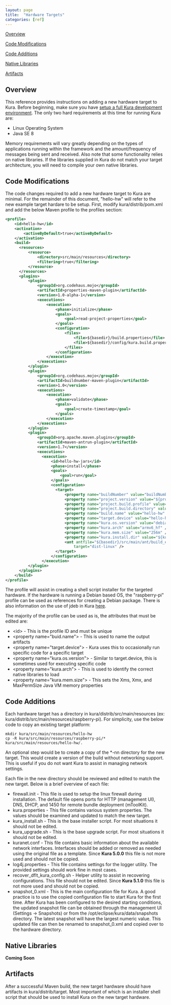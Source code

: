 ```yaml
---
layout: page
title:  "Hardware Targets"
categories: [ref]
---
```


[Overview](#overview)

[Code Modifications](#code-modifications)

[Code Additions](#code-additions)

[Native Libraries](#native-libraries)

[Artifacts](#artifacts)


## Overview
This reference provides instructions on adding a new hardware target to Kura. Before beginning,
make sure you have <a href="http://wiki.eclipse.org/Kura/Getting_Started" target="_blank">setup a full Kura development environment</a>.
The only two hard
requirements at this time for running Kura are:

* Linux Operating System
* Java SE 8

Memory requirements will vary greatly depending on the types of applications running within the
framework and the amount/frequency of messages being sent and received. Also note that some
functionality relies on native libraries. If the libraries supplied in Kura do not match your
target architecture, you will need to compile your own native libraries.

## Code Modifications
The code changes required to add a new hardware target to Kura are minimal. For the remainder
of this document, "hello-hw" will refer to the new example target hardare to be setup. First, modify
kura/distrib/pom.xml and add the below Maven profile to the profiles section:

```xml
<profile>
    <id>hello-hw</id>
    <activation>
        <activeByDefault>true</activeByDefault>
    </activation>
    <build>
      <resources>
          <resource>
              <directory>src/main/resources</directory>
              <filtering>true</filtering>
          </resource>
      </resources>
      <plugins>
          <plugin>
              <groupId>org.codehaus.mojo</groupId>
              <artifactId>properties-maven-plugin</artifactId>
              <version>1.0-alpha-1</version>
              <executions>
                  <execution>
                      <phase>initialize</phase>
                      <goals>
                          <goal>read-project-properties</goal>
                      </goals>
                      <configuration>
                          <files>
                              <file>${basedir}/build.properties</file>
                              <file>${basedir}/config/kura.build.properties</file>
                          </files>
                      </configuration>
                  </execution>
              </executions>
          </plugin>
          <plugin>
              <groupId>org.codehaus.mojo</groupId>
              <artifactId>buildnumber-maven-plugin</artifactId>
              <version>1.0</version>
              <executions>
                  <execution>
                      <phase>validate</phase>
                      <goals>
                          <goal>create-timestamp</goal>
                      </goals>
                  </execution>
              </executions>
          </plugin>
          <plugin>
              <groupId>org.apache.maven.plugins</groupId>
              <artifactId>maven-antrun-plugin</artifactId>
              <version>1.7</version>
              <executions>
                <execution>
                    <id>hello-hw-jars</id>
                    <phase>install</phase>
                    <goals>
                        <goal>run</goal>
                    </goals>
                    <configuration>
                      <target>
                          <property name="buildNumber" value="buildNumber" />
                          <property name="project.version" value="${project.version}" />
                          <property name="project.build.profile" value="${project.build.profile}" />
                          <property name="project.build.directory" value="${project.build.directory}" />
                          <property name="build.name" value="hello-hw" />
                          <property name="target.device" value="hello-hw" />
                          <property name="kura.os.version" value="debian" />
                          <property name="kura.arch" value="armv6_hf" />
                          <property name="kura.mem.size" value="256m" />
                          <property name="kura.install.dir" value="${kura.install.dir}" />
                          <ant antfile="${basedir}/src/main/ant/build_equinox_distrib.xml"
                              target="dist-linux" />
                      </target>
                    </configuration>
                </execution>
          </plugin>
      </plugins>
    </build>
</profile>
```
The profile will assist in creating a shell script installer for the targeted hardware. If the hardware is running a Debian based OS, the "raspberry-pi"
profile can be used as references for creating a Debian package. There is also information on the use of jdeb in Kura [here](http://wiki.eclipse.org/Kura/Use_of_jdeb_in_Kura).

The majority of the profile can be used as is, the attributes that must be edited are:

* \<id> - This is the profile ID and must be unique
* \<property name="buid.name"> - This is used to name the output artifacts
* \<property name="target.device"> - Kura uses this to occasionally run specific code for a specific target
* \<property name="kura.os.version"> - Similar to target.device, this is sometimes used for executing specific code
* \<property name="kura.arch"> - This is used to identify the correct native libraries to load
* \<property name="kura.mem.size"> - This sets the Xms, Xmx, and MaxPermSize Java VM memory properties

## Code Additions
Each hardware target has a directory in kura/distrib/src/main/resources (ex: kura/distrib/src/main/resources/raspberry-pi). For simplicity, use the below code to
copy an existing target platform:

```
mkdir kura/src/main/resources/hello-hw
cp -R kura/src/main/resources/raspberry-pi/* kura/src/main/resources/hello-hw/.
```

An optional step would be to create a copy of the *-nn directory for the new target. This would create a version of the build without networking support. This is useful
if you do not want Kura to assist in managing network settings.

Each file in the new directory should be reviewed and edited to match the new target. Below is a brief overview of each file:

* firewall.init - This file is used to setup the linux firewall during installation.  The default file opens ports for HTTP (management UI), DNS, DHCP, and 1450 for remote bundle deployment (mToolKit).
* kura.properties - This file contains various system properties. The values should be examined and updated to match the new target.
* kura_install.sh - This is the base installer script. For most situations it should not be edited.
* kura_upgrade.sh - This is the base upgrade script. For most situations it should not be edited.
* kuranet.conf - This file contains basic information about the available network interfaces. Interfaces should be added or removed as needed using the original file as a template. Since <b>Kura 5.0.0</b> this file is not more used and should not be copied.
* log4j.properties - This file contains settings for the logger utility. The provided settings should work fine in most cases.
* recover_dflt_kura_config.sh - Helper utility to assist in recovering configurations. This file should not be edited. Since <b>Kura 5.1.0</b> this file is not more used and should not be copied.
* snapshot_0.xml - This is the main configuration file for Kura. A good practice is to use the copied configuration file to start Kura for the first time. After Kura has been configured to the desired
starting conditions, the updated snapshot file can be obtained through the management UI (Settings -> Snapshots) or from the /opt/eclipse/kura/data/snapshots directory. The latest snapshot will have the largest numeric value. This updated file can then be renamed to snapshot_0.xml and copied over to the hardware directory.

## Native Libraries
<b>Coming Soon</b>

## Artifacts
After a successful Maven build, the new target hardware should have artifacts in kura/distrib/target. Most important of which is an installer shell script that should be used to install Kura on the new target hardware.

